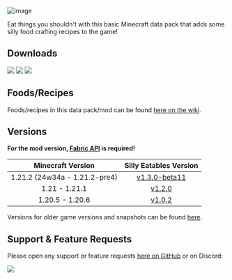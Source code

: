 ![image](https://i.imgur.com/SIx9XZZ.png)

Eat things you shouldn't with this basic Minecraft data pack that adds some silly food crafting recipes to the game!

## Downloads

[![](https://img.shields.io/modrinth/dt/AMZruzFM?label=Modrinth&style=for-the-badge&color=00AF5C&logo=modrinth)](https://modrinth.com/datapack/silly-eatables/)
[![](https://img.shields.io/github/downloads/Classic36-Media/Silly-Eatables/total?label=GitHub&style=for-the-badge&color=181717&logo=github)](https://github.com/Classic36-Media/Silly-Eatables/releases)
[![](https://img.shields.io/spiget/downloads/116362?label=SpigotMC&style=for-the-badge&color=ED8106&logo=spigotmc)](https://www.spigotmc.org/resources/silly-eatables.116362/)

## Foods/Recipes

Foods/recipes in this data pack/mod can be found [here on the wiki](https://github.com/Classic36-Media/Silly-Eatables/wiki/Food-Recipes).

## Versions

**For the mod version, [Fabric API](https://modrinth.com/mod/fabric-api) is required!**

| Minecraft Version | Silly Eatables Version |
| :--: | :--: |
| 1.21.2 (24w34a - 1.21.2-pre4) |  [v1.3.0-beta11](https://github.com/Classic36-Media/Silly-Eatables/releases/tag/v1.3.0-beta11) |
| 1.21 - 1.21.1 |  [v1.2.0](https://github.com/Classic36-Media/Silly-Eatables/releases/tag/v1.2.0) |
| 1.20.5 - 1.20.6 |  [v1.0.2](https://github.com/Classic36-Media/Silly-Eatables/releases/tag/v1.0.2) |

Versions for older game versions and snapshots can be found [here](https://github.com/Classic36-Media/Silly-Eatables/wiki/Versions).

## Support & Feature Requests
Please open any support or feature requests [here on GitHub](https://github.com/Classic36-Media/Silly-Eatables/issues/new/choose) or on Discord:

[![](https://img.shields.io/discord/1107084025442607206?label=Discord&style=for-the-badge&color=5865F2&logo=discord)](https://discord.gg/vZJSDjPcmu)